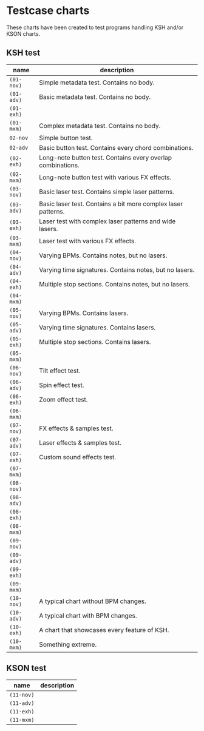# Testcase charts

These charts have been created to test programs handling KSH and/or KSON charts.

## KSH test

| name | description |
|------|-------------|
| `(01-nov)` | Simple metadata test. Contains no body. |
| `(01-adv)` | Basic metadata test. Contains no body. |
| `(01-exh)` | |
| `(01-mxm)` | Complex metadata test. Contains no body. |
| `02-nov` | Simple button test. |
| `02-adv` | Basic button test. Contains every chord combinations. |
| `(02-exh)` | Long-note button test. Contains every overlap combinations. |
| `(02-mxm)` | Long-note button test with various FX effects. |
| `(03-nov)` | Basic laser test. Contains simple laser patterns. |
| `(03-adv)` | Basic laser test. Contains a bit more complex laser patterns. |
| `(03-exh)` | Laser test with complex laser patterns and wide lasers. |
| `(03-mxm)` | Laser test with various FX effects. |
| `(04-nov)` | Varying BPMs. Contains notes, but no lasers. |
| `(04-adv)` | Varying time signatures. Contains notes, but no lasers. |
| `(04-exh)` | Multiple stop sections. Contains notes, but no lasers. |
| `(04-mxm)` |  |
| `(05-nov)` | Varying BPMs. Contains lasers. |
| `(05-adv)` | Varying time signatures. Contains lasers. |
| `(05-exh)` | Multiple stop sections. Contains lasers. |
| `(05-mxm)` |  |
| `(06-nov)` | Tilt effect test. |
| `(06-adv)` | Spin effect test. |
| `(06-exh)` | Zoom effect test. |
| `(06-mxm)` |  |
| `(07-nov)` | FX effects & samples test. |
| `(07-adv)` | Laser effects & samples test. |
| `(07-exh)` | Custom sound effects test. |
| `(07-mxm)` |  |
| `(08-nov)` |  |
| `(08-adv)` |  |
| `(08-exh)` |  |
| `(08-mxm)` |  |
| `(09-nov)` |  |
| `(09-adv)` |  |
| `(09-exh)` |  |
| `(09-mxm)` |  |
| `(10-nov)` | A typical chart without BPM changes. |
| `(10-adv)` | A typical chart with BPM changes. |
| `(10-exh)` | A chart that showcases every feature of KSH. |
| `(10-mxm)` | Something extreme. |

## KSON test

| name | description |
|------|-------------|
| `(11-nov)` |  |
| `(11-adv)` |  |
| `(11-exh)` |  |
| `(11-mxm)` |  |